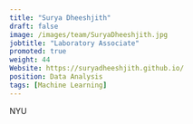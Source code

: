 ```yaml
---
title: "Surya Dheeshjith"
draft: false
image: /images/team/SuryaDheeshjith.jpg
jobtitle: "Laboratory Associate"
promoted: true
weight: 44
Website: https://suryadheeshjith.github.io/
position: Data Analysis
tags: [Machine Learning]
---
```



NYU
